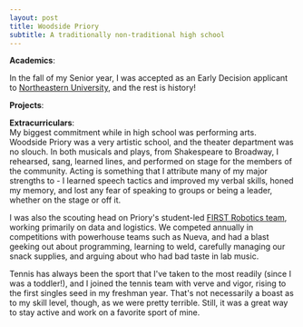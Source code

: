 ```yaml
---
layout: post
title: Woodside Priory 
subtitle: A traditionally non-traditional high school
---
```

**Academics**: <br>


In the fall of my Senior year, I was accepted as an Early Decision applicant to <a href="/pages/neu/">Northeastern University</a>, and the rest is history!

**Projects**: <br>


**Extracurriculars**: <br>
My biggest commitment while in high school was performing arts. Woodside Priory was a very artistic school, and the theater department was no slouch. In both musicals and plays, from Shakespeare to Broadway, I rehearsed, sang, learned lines, and performed on stage for the members of the community. Acting is something that I attribute many of my major strengths to - I learned speech tactics and improved my verbal skills, honed my memory, and lost any fear of speaking to groups or being a leader, whether on the stage or off it. 

I was also the scouting head on Priory's student-led <a href="https://www.team751.com/">FIRST Robotics team</a>, working primarily on data and logistics. We competed annually in competitions with powerhouse teams such as Nueva, and had a blast geeking out about programming, learning to weld, carefully managing our snack supplies, and arguing about who had bad taste in lab music. 

Tennis has always been the sport that I've taken to the most readily (since I was a toddler!), and I joined the tennis team with verve and vigor, rising to the first singles seed in my freshman year. That's not necessarily a boast as to my skill level, though, as we were pretty terrible. Still, it was a great way to stay active and work on a favorite sport of mine. 
